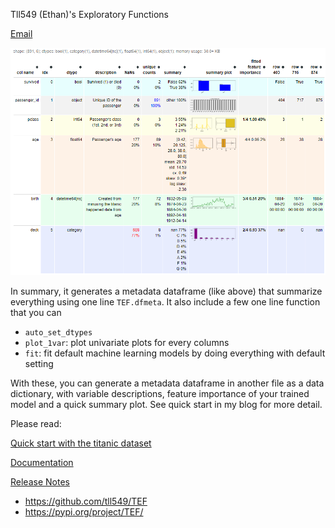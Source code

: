 Tll549 (Ethan)'s Exploratory Functions

[Email](mailto:el@tll.tl)



![](readme_imgs/dfmeta_example.PNG)



In summary, it generates a metadata dataframe (like above) that summarize everything using one line `TEF.dfmeta`. It also include a few one line function that you can 



- `auto_set_dtypes`
- `plot_1var`: plot univariate plots for every columns
- `fit`: fit default machine learning models by doing everything with default setting



With these, you can generate a metadata dataframe in another file as a data dictionary, with variable descriptions, feature importance of your trained model and a quick summary plot. See quick start in my blog for more detail.



Please read:

[Quick start with the titanic dataset](http://tll.tl/geek/2019/tef-quick-start-with-titanic/)

[Documentation](http://tll.tl/tef/tef-documentations/)

[Release Notes](http://tll.tl/tef/tef-release-note/)



- https://github.com/tll549/TEF
- https://pypi.org/project/TEF/